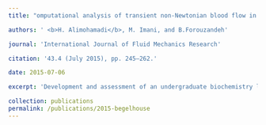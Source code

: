 ```yaml
---
title: "omputational analysis of transient non-Newtonian blood flow in magnetic targeting drug delivery in stenosed carotid bifurcationartery [[pdf]](http://www.dl.begellhouse.com/journals/71cb29ca5b40f8f8,304222ec597a09e9,4659173124a8152d.html)"

authors: ' <b>H. Alimohamadi</b>, M. Imani, and B.Forouzandeh'

journal: 'International Journal of Fluid Mechanics Research'

citation: '43.4 (July 2015), pp. 245–262.'

date: 2015-07-06

excerpt: 'Development and assessment of an undergraduate biochemistry laboratory course seeking to &quot;teach science like we do science&quot;.'

collection: publications
permalink: /publications/2015-begelhouse
---
```


